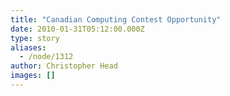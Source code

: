 ```yaml
---
title: "Canadian Computing Contest Opportunity"
date: 2010-01-31T05:12:00.000Z
type: story
aliases:
  - /node/1312
author: Christopher Head
images: []
---
```


